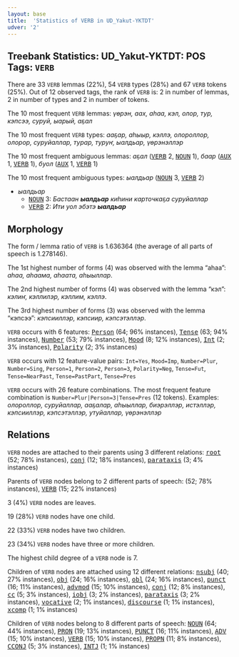 ```yaml
---
layout: base
title:  'Statistics of VERB in UD_Yakut-YKTDT'
udver: '2'
---
```


## Treebank Statistics: UD_Yakut-YKTDT: POS Tags: `VERB`

There are 33 `VERB` lemmas (22%), 54 `VERB` types (28%) and 67 `VERB` tokens (25%).
Out of 12 observed tags, the rank of `VERB` is: 2 in number of lemmas, 2 in number of types and 2 in number of tokens.

The 10 most frequent `VERB` lemmas: <em>үөрэн, аах, аһаа, кэл, олор, тур, кэпсээ, суруй, ыарый, аҕал</em>

The 10 most frequent `VERB` types:  <em>ааҕар, аһыыр, кэллэ, олороллор, олорор, суруйаллар, турар, туруҥ, ыалдьар, үөрэнэллэр</em>

The 10 most frequent ambiguous lemmas: <em>аҕал</em> (<tt><a href="sah_yktdt-pos-VERB.html">VERB</a></tt> 2, <tt><a href="sah_yktdt-pos-NOUN.html">NOUN</a></tt> 1), <em>баар</em> (<tt><a href="sah_yktdt-pos-AUX.html">AUX</a></tt> 1, <tt><a href="sah_yktdt-pos-VERB.html">VERB</a></tt> 1), <em>буол</em> (<tt><a href="sah_yktdt-pos-AUX.html">AUX</a></tt> 1, <tt><a href="sah_yktdt-pos-VERB.html">VERB</a></tt> 1)

The 10 most frequent ambiguous types:  <em>ыалдьар</em> (<tt><a href="sah_yktdt-pos-NOUN.html">NOUN</a></tt> 3, <tt><a href="sah_yktdt-pos-VERB.html">VERB</a></tt> 2)


* <em>ыалдьар</em>
  * <tt><a href="sah_yktdt-pos-NOUN.html">NOUN</a></tt> 3: <em>Бастаан <b>ыалдьар</b> киһини карточкаҕа суруйаллар</em>
  * <tt><a href="sah_yktdt-pos-VERB.html">VERB</a></tt> 2: <em>Ити уол эбэтэ <b>ыалдьар</b></em>

## Morphology

The form / lemma ratio of `VERB` is 1.636364 (the average of all parts of speech is 1.278146).

The 1st highest number of forms (4) was observed with the lemma “аһаа”: <em>аһаа, аһаама, аһаата, аһыыллар</em>.

The 2nd highest number of forms (4) was observed with the lemma “кэл”: <em>кэлиҥ, кэллилэр, кэллим, кэллэ</em>.

The 3rd highest number of forms (3) was observed with the lemma “кэпсээ”: <em>кэпсииллэр, кэпсиир, кэпсэтэллэр</em>.

`VERB` occurs with 6 features: <tt><a href="sah_yktdt-feat-Person.html">Person</a></tt> (64; 96% instances), <tt><a href="sah_yktdt-feat-Tense.html">Tense</a></tt> (63; 94% instances), <tt><a href="sah_yktdt-feat-Number.html">Number</a></tt> (53; 79% instances), <tt><a href="sah_yktdt-feat-Mood.html">Mood</a></tt> (8; 12% instances), <tt><a href="sah_yktdt-feat-Int.html">Int</a></tt> (2; 3% instances), <tt><a href="sah_yktdt-feat-Polarity.html">Polarity</a></tt> (2; 3% instances)

`VERB` occurs with 12 feature-value pairs: `Int=Yes`, `Mood=Imp`, `Number=Plur`, `Number=Sing`, `Person=1`, `Person=2`, `Person=3`, `Polarity=Neg`, `Tense=Fut`, `Tense=NearPast`, `Tense=PastPart`, `Tense=Pres`

`VERB` occurs with 26 feature combinations.
The most frequent feature combination is `Number=Plur|Person=3|Tense=Pres` (12 tokens).
Examples: <em>олороллор, суруйаллар, ааҕалар, аһыыллар, биэрэллэр, истэллэр, кэпсииллэр, кэпсэтэллэр, утуйаллар, үөрэнэллэр</em>


## Relations

`VERB` nodes are attached to their parents using 3 different relations: <tt><a href="sah_yktdt-dep-root.html">root</a></tt> (52; 78% instances), <tt><a href="sah_yktdt-dep-conj.html">conj</a></tt> (12; 18% instances), <tt><a href="sah_yktdt-dep-parataxis.html">parataxis</a></tt> (3; 4% instances)

Parents of `VERB` nodes belong to 2 different parts of speech:  (52; 78% instances), <tt><a href="sah_yktdt-pos-VERB.html">VERB</a></tt> (15; 22% instances)

3 (4%) `VERB` nodes are leaves.

19 (28%) `VERB` nodes have one child.

22 (33%) `VERB` nodes have two children.

23 (34%) `VERB` nodes have three or more children.

The highest child degree of a `VERB` node is 7.

Children of `VERB` nodes are attached using 12 different relations: <tt><a href="sah_yktdt-dep-nsubj.html">nsubj</a></tt> (40; 27% instances), <tt><a href="sah_yktdt-dep-obj.html">obj</a></tt> (24; 16% instances), <tt><a href="sah_yktdt-dep-obl.html">obl</a></tt> (24; 16% instances), <tt><a href="sah_yktdt-dep-punct.html">punct</a></tt> (16; 11% instances), <tt><a href="sah_yktdt-dep-advmod.html">advmod</a></tt> (15; 10% instances), <tt><a href="sah_yktdt-dep-conj.html">conj</a></tt> (12; 8% instances), <tt><a href="sah_yktdt-dep-cc.html">cc</a></tt> (5; 3% instances), <tt><a href="sah_yktdt-dep-iobj.html">iobj</a></tt> (3; 2% instances), <tt><a href="sah_yktdt-dep-parataxis.html">parataxis</a></tt> (3; 2% instances), <tt><a href="sah_yktdt-dep-vocative.html">vocative</a></tt> (2; 1% instances), <tt><a href="sah_yktdt-dep-discourse.html">discourse</a></tt> (1; 1% instances), <tt><a href="sah_yktdt-dep-xcomp.html">xcomp</a></tt> (1; 1% instances)

Children of `VERB` nodes belong to 8 different parts of speech: <tt><a href="sah_yktdt-pos-NOUN.html">NOUN</a></tt> (64; 44% instances), <tt><a href="sah_yktdt-pos-PRON.html">PRON</a></tt> (19; 13% instances), <tt><a href="sah_yktdt-pos-PUNCT.html">PUNCT</a></tt> (16; 11% instances), <tt><a href="sah_yktdt-pos-ADV.html">ADV</a></tt> (15; 10% instances), <tt><a href="sah_yktdt-pos-VERB.html">VERB</a></tt> (15; 10% instances), <tt><a href="sah_yktdt-pos-PROPN.html">PROPN</a></tt> (11; 8% instances), <tt><a href="sah_yktdt-pos-CCONJ.html">CCONJ</a></tt> (5; 3% instances), <tt><a href="sah_yktdt-pos-INTJ.html">INTJ</a></tt> (1; 1% instances)


